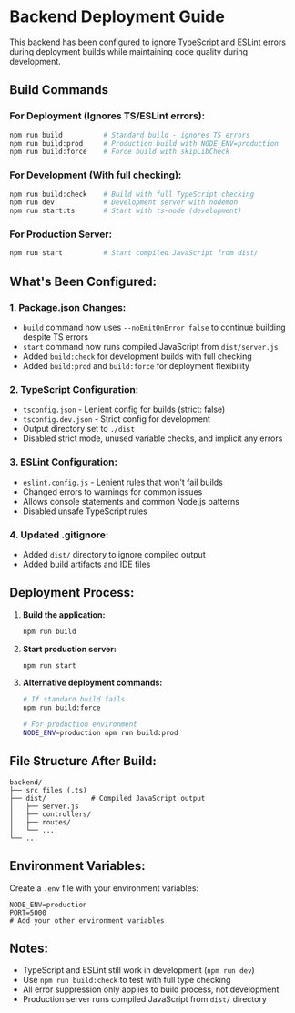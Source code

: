 # Backend Deployment Guide

This backend has been configured to ignore TypeScript and ESLint errors during deployment builds while maintaining code quality during development.

## Build Commands

### For Deployment (Ignores TS/ESLint errors):
```bash
npm run build          # Standard build - ignores TS errors
npm run build:prod     # Production build with NODE_ENV=production
npm run build:force    # Force build with skipLibCheck
```

### For Development (With full checking):
```bash
npm run build:check    # Build with full TypeScript checking
npm run dev            # Development server with nodemon
npm run start:ts       # Start with ts-node (development)
```

### For Production Server:
```bash
npm run start          # Start compiled JavaScript from dist/
```

## What's Been Configured:

### 1. **Package.json Changes:**
- `build` command now uses `--noEmitOnError false` to continue building despite TS errors
- `start` command now runs compiled JavaScript from `dist/server.js`
- Added `build:check` for development builds with full checking
- Added `build:prod` and `build:force` for deployment flexibility

### 2. **TypeScript Configuration:**
- `tsconfig.json` - Lenient config for builds (strict: false)
- `tsconfig.dev.json` - Strict config for development
- Output directory set to `./dist`
- Disabled strict mode, unused variable checks, and implicit any errors

### 3. **ESLint Configuration:**
- `eslint.config.js` - Lenient rules that won't fail builds
- Changed errors to warnings for common issues
- Allows console statements and common Node.js patterns
- Disabled unsafe TypeScript rules

### 4. **Updated .gitignore:**
- Added `dist/` directory to ignore compiled output
- Added build artifacts and IDE files

## Deployment Process:

1. **Build the application:**
   ```bash
   npm run build
   ```

2. **Start production server:**
   ```bash
   npm run start
   ```

3. **Alternative deployment commands:**
   ```bash
   # If standard build fails
   npm run build:force
   
   # For production environment
   NODE_ENV=production npm run build:prod
   ```

## File Structure After Build:
```
backend/
├── src files (.ts)
├── dist/           # Compiled JavaScript output
│   ├── server.js
│   ├── controllers/
│   ├── routes/
│   └── ...
└── ...
```

## Environment Variables:

Create a `.env` file with your environment variables:
```env
NODE_ENV=production
PORT=5000
# Add your other environment variables
```

## Notes:
- TypeScript and ESLint still work in development (`npm run dev`)
- Use `npm run build:check` to test with full type checking
- All error suppression only applies to build process, not development
- Production server runs compiled JavaScript from `dist/` directory 